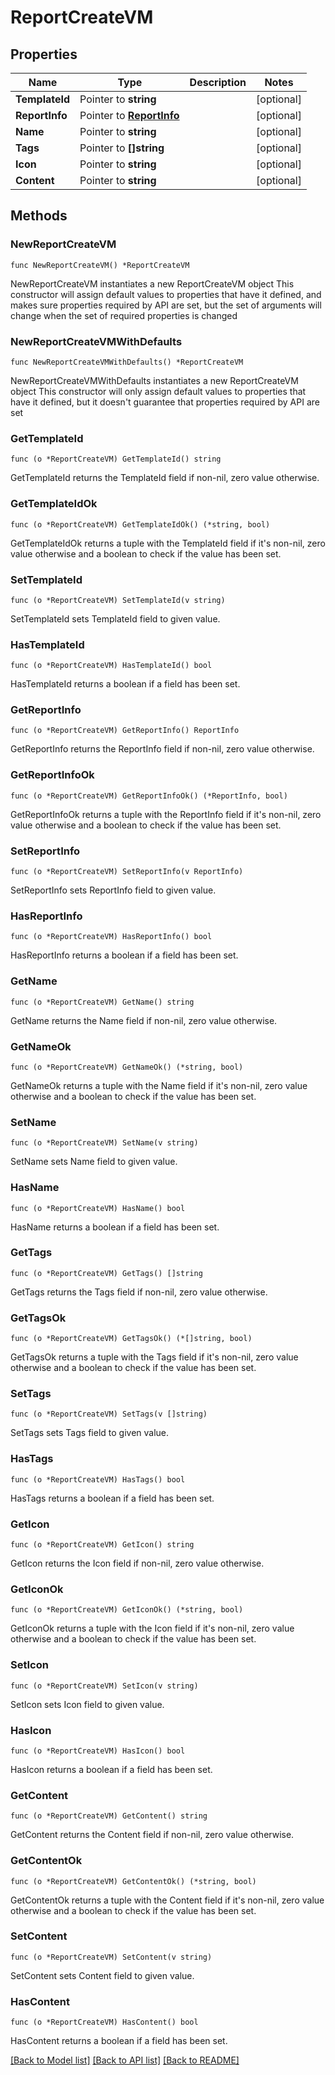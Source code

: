 # ReportCreateVM

## Properties

Name | Type | Description | Notes
------------ | ------------- | ------------- | -------------
**TemplateId** | Pointer to **string** |  | [optional] 
**ReportInfo** | Pointer to [**ReportInfo**](ReportInfo.md) |  | [optional] 
**Name** | Pointer to **string** |  | [optional] 
**Tags** | Pointer to **[]string** |  | [optional] 
**Icon** | Pointer to **string** |  | [optional] 
**Content** | Pointer to **string** |  | [optional] 

## Methods

### NewReportCreateVM

`func NewReportCreateVM() *ReportCreateVM`

NewReportCreateVM instantiates a new ReportCreateVM object
This constructor will assign default values to properties that have it defined,
and makes sure properties required by API are set, but the set of arguments
will change when the set of required properties is changed

### NewReportCreateVMWithDefaults

`func NewReportCreateVMWithDefaults() *ReportCreateVM`

NewReportCreateVMWithDefaults instantiates a new ReportCreateVM object
This constructor will only assign default values to properties that have it defined,
but it doesn't guarantee that properties required by API are set

### GetTemplateId

`func (o *ReportCreateVM) GetTemplateId() string`

GetTemplateId returns the TemplateId field if non-nil, zero value otherwise.

### GetTemplateIdOk

`func (o *ReportCreateVM) GetTemplateIdOk() (*string, bool)`

GetTemplateIdOk returns a tuple with the TemplateId field if it's non-nil, zero value otherwise
and a boolean to check if the value has been set.

### SetTemplateId

`func (o *ReportCreateVM) SetTemplateId(v string)`

SetTemplateId sets TemplateId field to given value.

### HasTemplateId

`func (o *ReportCreateVM) HasTemplateId() bool`

HasTemplateId returns a boolean if a field has been set.

### GetReportInfo

`func (o *ReportCreateVM) GetReportInfo() ReportInfo`

GetReportInfo returns the ReportInfo field if non-nil, zero value otherwise.

### GetReportInfoOk

`func (o *ReportCreateVM) GetReportInfoOk() (*ReportInfo, bool)`

GetReportInfoOk returns a tuple with the ReportInfo field if it's non-nil, zero value otherwise
and a boolean to check if the value has been set.

### SetReportInfo

`func (o *ReportCreateVM) SetReportInfo(v ReportInfo)`

SetReportInfo sets ReportInfo field to given value.

### HasReportInfo

`func (o *ReportCreateVM) HasReportInfo() bool`

HasReportInfo returns a boolean if a field has been set.

### GetName

`func (o *ReportCreateVM) GetName() string`

GetName returns the Name field if non-nil, zero value otherwise.

### GetNameOk

`func (o *ReportCreateVM) GetNameOk() (*string, bool)`

GetNameOk returns a tuple with the Name field if it's non-nil, zero value otherwise
and a boolean to check if the value has been set.

### SetName

`func (o *ReportCreateVM) SetName(v string)`

SetName sets Name field to given value.

### HasName

`func (o *ReportCreateVM) HasName() bool`

HasName returns a boolean if a field has been set.

### GetTags

`func (o *ReportCreateVM) GetTags() []string`

GetTags returns the Tags field if non-nil, zero value otherwise.

### GetTagsOk

`func (o *ReportCreateVM) GetTagsOk() (*[]string, bool)`

GetTagsOk returns a tuple with the Tags field if it's non-nil, zero value otherwise
and a boolean to check if the value has been set.

### SetTags

`func (o *ReportCreateVM) SetTags(v []string)`

SetTags sets Tags field to given value.

### HasTags

`func (o *ReportCreateVM) HasTags() bool`

HasTags returns a boolean if a field has been set.

### GetIcon

`func (o *ReportCreateVM) GetIcon() string`

GetIcon returns the Icon field if non-nil, zero value otherwise.

### GetIconOk

`func (o *ReportCreateVM) GetIconOk() (*string, bool)`

GetIconOk returns a tuple with the Icon field if it's non-nil, zero value otherwise
and a boolean to check if the value has been set.

### SetIcon

`func (o *ReportCreateVM) SetIcon(v string)`

SetIcon sets Icon field to given value.

### HasIcon

`func (o *ReportCreateVM) HasIcon() bool`

HasIcon returns a boolean if a field has been set.

### GetContent

`func (o *ReportCreateVM) GetContent() string`

GetContent returns the Content field if non-nil, zero value otherwise.

### GetContentOk

`func (o *ReportCreateVM) GetContentOk() (*string, bool)`

GetContentOk returns a tuple with the Content field if it's non-nil, zero value otherwise
and a boolean to check if the value has been set.

### SetContent

`func (o *ReportCreateVM) SetContent(v string)`

SetContent sets Content field to given value.

### HasContent

`func (o *ReportCreateVM) HasContent() bool`

HasContent returns a boolean if a field has been set.


[[Back to Model list]](../README.md#documentation-for-models) [[Back to API list]](../README.md#documentation-for-api-endpoints) [[Back to README]](../README.md)


